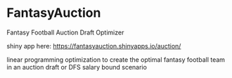 # FantasyAuction
Fantasy Football Auction Draft Optimizer


shiny app here: https://fantasyauction.shinyapps.io/auction/


linear programming optimization to create the optimal fantasy football team in an auction draft or DFS salary bound scenario
